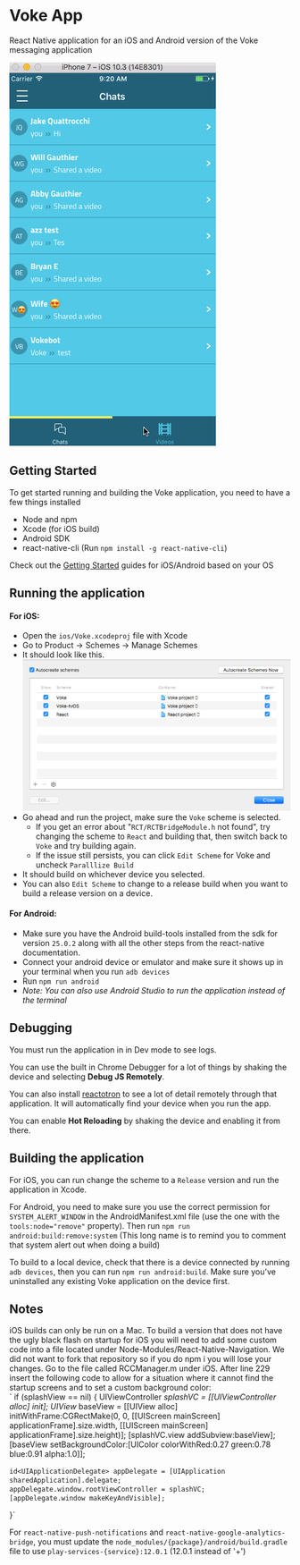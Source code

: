 # Voke App

React Native application for an iOS and Android version of the Voke messaging application

![Demo](/docs/demo.gif?raw=true)

## Getting Started

To get started running and building the Voke application, you need to have a few things installed

- Node and npm
- Xcode (for iOS build)
- Android SDK
- react-native-cli (Run `npm install -g react-native-cli`)

Check out the [Getting Started](https://facebook.github.io/react-native/docs/getting-started.html) guides for iOS/Android based on your OS



## Running the application

#### For iOS:

- Open the `ios/Voke.xcodeproj` file with Xcode
- Go to Product -> Schemes -> Manage Schemes
- It should look like this. ![Manage Schemes](/docs/ios-manage-schemes.png?raw=true)
- Go ahead and run the project, make sure the `Voke` scheme is selected.
  - If you get an error about "`RCT/RCTBridgeModule.h` not found", try changing the scheme to `React` and building that, then switch back to `Voke` and try building again.
  - If the issue still persists, you can click `Edit Scheme` for Voke and uncheck `Paralllize Build`
- It should build on whichever device you selected.
- You can also `Edit Scheme` to change to a release build when you want to build a release version on a device.

#### For Android:

- Make sure you have the Android build-tools installed from the sdk for version `25.0.2` along with all the other steps from the react-native documentation.
- Connect your android device or emulator and make sure it shows up in your terminal when you run `adb devices`
- Run `npm run android`
- *Note: You can also use Android Studio to run the application instead of the terminal*



## Debugging

You must run the application in in Dev mode to see logs.

You can use the built in Chrome Debugger for a lot of things by shaking the device and selecting **Debug JS Remotely**.

You can also install [reactotron](https://github.com/infinitered/reactotron) to see a lot of detail remotely through that application. It will automatically find your device when you run the app.

You can enable **Hot Reloading** by shaking the device and enabling it from there.



## Building the application

For iOS, you can run change the scheme to a `Release` version and run the application in Xcode.

For Android, you need to make sure you use the correct permission for `SYSTEM_ALERT_WINDOW`  in the AndroidManifest.xml file (use the one with the `tools:node="remove"` property). Then run `npm run android:build:remove:system` (This long name is to remind you to comment that system alert out when doing a build)

To build to a local device, check that there is a device connected by running `adb devices`, then you can run `npm run android:build`. Make sure you've uninstalled any existing Voke application on the device first.



## Notes

iOS builds can only be run on a Mac.
To build a version that does not have the ugly black flash on startup for iOS you will need to add some custom code into a file located under Node-Modules/React-Native-Navigation. We did not want to fork that repository so if you do npm i you will lose your changes. Go to the file called RCCManager.m under iOS. After line 229 insert the following code to allow for a situation where it cannot find the startup screens and to set a custom background color:   
`  if (splashView == nil)
  {
    UIViewController *splashVC = [[UIViewController alloc] init];
    UIView* baseView = [[UIView alloc] initWithFrame:CGRectMake(0,
      0,
      [[UIScreen mainScreen] applicationFrame].size.width,
      [[UIScreen mainScreen] applicationFrame].size.height)];
    [splashVC.view addSubview:baseView];
    [baseView setBackgroundColor:[UIColor colorWithRed:0.27 green:0.78 blue:0.91 alpha:1.0]];

    id<UIApplicationDelegate> appDelegate = [UIApplication sharedApplication].delegate;
    appDelegate.window.rootViewController = splashVC;
    [appDelegate.window makeKeyAndVisible];
  }`



For `react-native-push-notifications` and `react-native-google-analytics-bridge`, you must update the `node_modules/{package}/android/build.gradle` file to use `play-services-{service}:12.0.1` (12.0.1 instead of '+')